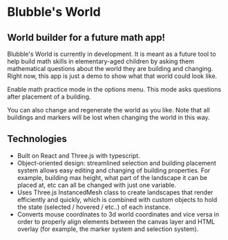 # Blubble's World
## World builder for a future math app!

Blubble's World is currently in development. It is meant as a future tool to help build math skills in elementary-aged children by asking them mathematical questions about the world they are building and changing. Right now, this app is just a demo to show what that world could look like.

Enable math practice mode in the options menu. This mode asks questions after placement of a building.

You can also change and regenerate the world as you like. Note that all buildings and markers will be lost when changing the world in this way.

## Technologies

- Built on React and Three.js with typescript.
- Object-oriented design: streamlined selection and building placement system allows easy editing and changing of building properties. For example, building max height, what part of the landscape it can be placed at, etc can all be changed with just one variable.
- Uses Three.js InstancedMesh class to create landscapes that render efficiently and quickly, which is combined with custom objects to hold the state (selected / hovered / etc..) of each instance.
- Converts mouse coordinates to 3d world coordinates and vice versa in order to properly align elements between the canvas layer and HTML overlay (for example, the marker system and selection system).